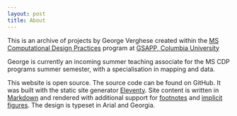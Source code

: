 ```yaml
---
layout: post
title: About
---
```

This is an archive of projects by George Verghese created within the [MS Computational Design Practices](www.google.com) program at [GSAPP, Columbia University](www.columbiagsapp.com)

George is currently an incoming summer teaching associate for the MS CDP programs summer semester, with a specialisation in mapping and data. 

This website is open source. The source code can be found on GitHub. It was built with the static site generator
[Eleventy](https://www.11ty.dev/docs/). Site content is written in [Markdown](https://www.markdownguide.org/)
and rendered with additional support for [footnotes](https://github.com/markdown-it/markdown-it-footnote) and
[implicit figures](https://github.com/arve0/markdown-it-implicit-figures). The design is typeset in Arial and Georgia.